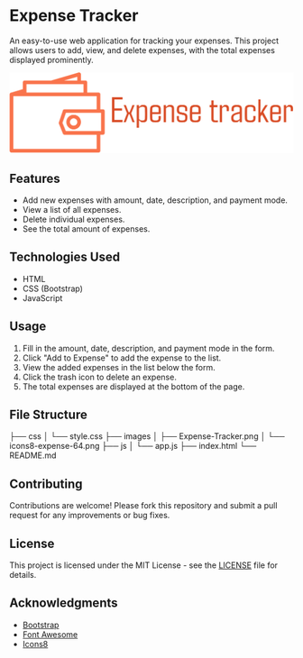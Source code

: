# Expense Tracker

An easy-to-use web application for tracking your expenses. This project allows users to add, view, and delete expenses, with the total expenses displayed prominently.

![Expense Tracker Logo](./images/logo.svg)

## Features

- Add new expenses with amount, date, description, and payment mode.
- View a list of all expenses.
- Delete individual expenses.
- See the total amount of expenses.

## Technologies Used

- HTML
- CSS (Bootstrap)
- JavaScript

## Usage

1. Fill in the amount, date, description, and payment mode in the form.
2. Click "Add to Expense" to add the expense to the list.
3. View the added expenses in the list below the form.
4. Click the trash icon to delete an expense.
5. The total expenses are displayed at the bottom of the page.

## File Structure
├── css
│ └── style.css
├── images
│ ├── Expense-Tracker.png
│ └── icons8-expense-64.png
├── js
│ └── app.js
├── index.html
└── README.md


## Contributing

Contributions are welcome! Please fork this repository and submit a pull request for any improvements or bug fixes.

## License

This project is licensed under the MIT License - see the [LICENSE](LICENSE) file for details.

## Acknowledgments

* [Bootstrap](https://getbootstrap.com/)
* [Font Awesome](https://fontawesome.com/)
* [Icons8](https://icons8.com/)
